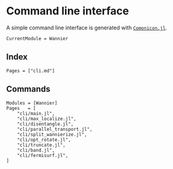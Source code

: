# Command line interface

A simple command line interface is generated with
[`Comonicon.jl`](https://github.com/comonicon/Comonicon.jl).

```@meta
CurrentModule = Wannier
```

## Index

```@index
Pages = ["cli.md"]
```

## Commands

```@autodocs
Modules = [Wannier]
Pages   = [
    "cli/main.jl",
    "cli/max_localize.jl",
    "cli/disentangle.jl",
    "cli/parallel_transport.jl",
    "cli/split_wannierize.jl",
    "cli/opt_rotate.jl",
    "cli/truncate.jl",
    "cli/band.jl",
    "cli/fermisurf.jl",
]
```
